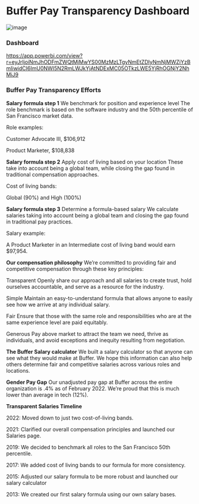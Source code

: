 # Buffer Pay Transparency Dashboard 

![image](https://github.com/rakimreid/buffer-pay-transparency-dashboard/assets/23224784/2ca88405-50f2-4a21-9fbf-7b92236d47e6)

<h3>Dashboard</h3> 

https://app.powerbi.com/view?r=eyJrIjoiNmJhODFmZWQtMjMwYS00MzMzLTgyNmEtZDIyNmNjMWZiYzBmIiwidCI6ImU0NWI5N2RmLWJkYjAtNDExMC05OTkzLWE5YjRhOGNjY2NhMiJ9

<h3>Buffer Pay Transparency Efforts</h3>

<b>Salary formula step 1</b>
We benchmark for position and experience level
The role benchmark is based on the software industry and the 50th percentile of San Francisco market data.

Role examples:

Customer Advocate III, $106,912

Product Marketer, $108,838

<b>Salary formula step 2</b>
Apply cost of living based on your location
These take into account being a global team, while closing the gap found in traditional compensation approaches.

Cost of living bands:

Global (90%) and High (100%)

<b>Salary formula step 3</b>
Determine a formula-based salary
We calculate salaries taking into account being a global team and closing the gap found in traditional pay practices.

Salary example:

A Product Marketer in an Intermediate cost of living band would earn $97,954.

<b>Our compensation philosophy</b>
We’re committed to providing fair and competitive compensation through these key principles:

Transparent
Openly share our approach and all salaries to create trust, hold ourselves accountable, and serve as a resource for the industry.

Simple
Maintain an easy-to-understand formula that allows anyone to easily see how we arrive at any individual salary.

Fair
Ensure that those with the same role and responsibilities who are at the same experience level are paid equitably.

Generous
Pay above market to attract the team we need, thrive as individuals, and avoid exceptions and inequity resulting from negotiation.

<b>The Buffer Salary calculator</b>
We built a salary calculator so that anyone can see what they would make at Buffer. We hope this information can also help others determine fair and competitive salaries across various roles and locations.

<b>Gender Pay Gap</b>
Our unadjusted pay gap at Buffer across the entire organization is .4% as of February 2022. We’re proud that this is much lower than average in tech (12%).

<b>Transparent Salaries Timeline</b>

2022: Moved down to just two cost-of-living bands.

2021: Clarified our overall compensation principles and launched our Salaries page.

2019: We decided to benchmark all roles to the San Francisco 50th percentile.

2017: We added cost of living bands to our formula for more consistency.

2015: Adjusted our salary formula to be more robust and launched our salary calculator

2013: We created our first salary formula using our own salary bases.

